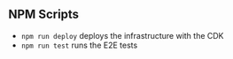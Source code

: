 ## NPM Scripts

 * `npm run deploy` deploys the infrastructure with the CDK 
 * `npm run test` runs the E2E tests